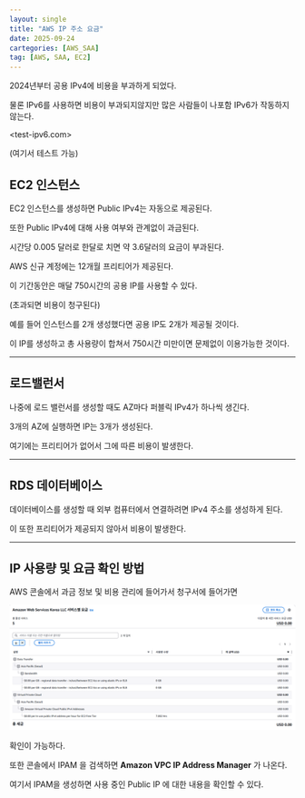 ```yaml
---
layout: single
title: "AWS IP 주소 요금"
date: 2025-09-24
cartegories: [AWS_SAA]
tag: [AWS, SAA, EC2]
---
```


2024년부터 공용 IPv4에 비용을 부과하게 되었다.

물론 IPv6를 사용하면 비용이 부과되지않지만 많은 사람들이 나포함 IPv6가 작동하지 않는다.

<test-ipv6.com>

(여기서 테스트 가능)


## EC2 인스턴스

EC2 인스턴스를 생성하면 Public IPv4는 자동으로 제공된다.

또한 Public IPv4에 대해 사용 여부와 관계없이 과금된다.

시간당 0.005 달러로 한달로 치면 약 3.6달러의 요금이 부과된다.

AWS 신규 계정에는 12개월 프리티어가 제공된다.

이 기간동안은 매달 750시간의 공용 IP를 사용할 수 있다.

(초과되면 비용이 청구된다)

예를 들어 인스턴스를 2개 생성했다면 공용 IP도 2개가 제공될 것이다.

이 IP를 생성하고 총 사용량이 합쳐서 750시간 미만이면 문제없이 이용가능한 것이다.

- - -

## 로드밸런서

나중에 로드 밸런서를 생성할 때도 AZ마다 퍼블릭 IPv4가 하나씩 생긴다.

3개의 AZ에 실행하면 IP는 3개가 생성된다.

여기에는 프리티어가 없어서 그에 따른 비용이 발생한다.

- - -

## RDS 데이터베이스

데이터베이스를 생성할 때 외부 컴퓨터에서 연결하려면 IPv4 주소를 생성하게 된다.

이 또한 프리티어가 제공되지 않아서 비용이 발생한다.

- - -

## IP 사용량 및 요금 확인 방법

AWS 콘솔에서 과금 정보 및 비용 관리에 들어가서 청구서에 들어가면

![IP](/스샷%20자료실/EC2/19.png)

확인이 가능하다.

또한 콘솔에서 IPAM 을 검색하면 **Amazon VPC IP Address Manager** 가 나온다.

여기서 IPAM을 생성하면 사용 중인 Public IP 에 대한 내용을 확인할 수 있다.